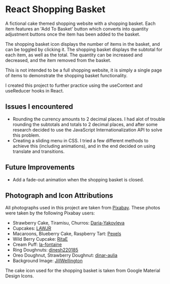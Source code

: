 # React Shopping Basket

A fictional cake themed shopping website with a shopping basket. Each item features an 'Add To Basket' button which converts into quantity adjustment buttons once the item has been added to the basket.

The shopping basket icon displays the number of items in the basket, and can be toggled by clicking it. The shopping basket displays the subtotal for each item, as well as the total. The quantity can be increased and decreased, and the item removed from the basket.

This is not intended to be a full shopping website, it is simply a single page of items to demonstrate the shopping basket functionality.

I created this project to further practice using the useContext and useReducer hooks in React.

## Issues I encountered

- Rounding the currency amounts to 2 decimal places. I had alot of trouble rounding the subtotals and totals to 2 decimal places, and after some research decided to use the JavaScript Internationalization API to solve this problem.
- Creating a sliding menu in CSS. I tried a few different methods to achieve this (including animations), and in the end decided on using translate and transitions.

## Future Improvements

- Add a fade-out animation when the shopping basket is closed.

## Photograph and Icon Attributions

All photographs used in this project are taken from [Pixabay](https://pixabay.com/). These photos were taken by the following Pixabay users:

- Strawberry Cake, Tiramisu, Churros: [Daria-Yakovleva](https://pixabay.com/users/daria-yakovleva-3938704/)
- Cupcakes: [LAWJR](https://pixabay.com/users/lawjr-4448871/)
- Macaroons, Blueberry Cake, Raspberry Tart: [Pexels](https://pixabay.com/users/pexels-2286921/)
- Wild Berry Cupcake: [RitaE](https://pixabay.com/users/ritae-19628/)
- Cream Puff: [la-fontaine](http://pixabay.com/users/la-fontaine-22289/)
- Ring Doughnuts: [dinesh220185](https://pixabay.com/users/dinesh220185-5663100/)
- Oreo Doughnut, Strawberry Doughnut: [dinar-aulia](https://pixabay.com/users/dinar_aulia-17727446/)
- Background Image: [JillWellington](https://pixabay.com/users/jillwellington-334088/)

The cake icon used for the shopping basket is taken from Google Material Design Icons.
